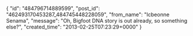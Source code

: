  {
   "id": "484796714889599",
   "post_id": "462493170453287_484745448228059",
   "from_name": "Icbeonne Senama",
   "message": "Oh, Bigfoot DNA story is out already, so something else?",
   "created_time": "2013-02-25T07:23:29+0000"
 }
